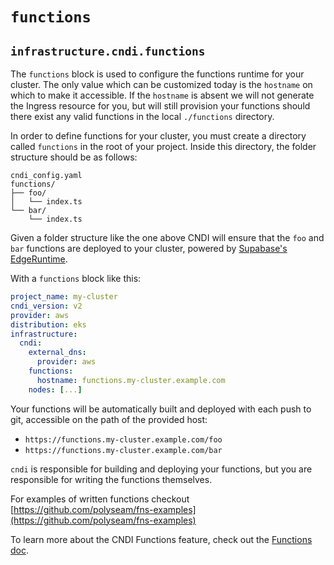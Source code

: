 # `functions`

## `infrastructure.cndi.functions`

The `functions` block is used to configure the functions runtime for your
cluster. The only value which can be customized today is the `hostname` on which
to make it accessible. If the `hostname` is absent we will not generate the
Ingress resource for you, but will still provision your functions should there
exist any valid functions in the local `./functions` directory.

In order to define functions for your cluster, you must create a directory
called `functions` in the root of your project. Inside this directory, the
folder structure should be as follows:

```tree
cndi_config.yaml
functions/
├── foo/
│   └── index.ts
└── bar/
    └── index.ts
```

Given a folder structure like the one above CNDI will ensure that the `foo` and
`bar` functions are deployed to your cluster, powered by
[Supabase's EdgeRuntime](https://github.com/supabase/edge-runtime).

With a `functions` block like this:

```yaml
project_name: my-cluster
cndi_version: v2
provider: aws
distribution: eks
infrastructure:
  cndi:
    external_dns:
      provider: aws
    functions:
      hostname: functions.my-cluster.example.com
    nodes: [...]
```

Your functions will be automatically built and deployed with each push to git,
accessible on the path of the provided host:

- `https://functions.my-cluster.example.com/foo`
- `https://functions.my-cluster.example.com/bar`

`cndi` is responsible for building and deploying your functions, but you are
responsible for writing the functions themselves.

For examples of written functions checkout
[https://github.com/polyseam/fns-examples](https://github.com/polyseam/fns-examples)

To learn more about the CNDI Functions feature, check out the
[Functions doc](/docs/functions.md).
